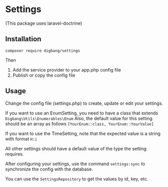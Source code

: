 # Settings
(This package uses laravel-doctrine)

## Installation
`composer require digbang/settings`

Then
1. Add the service provider to your app.php config file
2. Publish or copy the config file

## Usage
Change the config file (settings.php) to create, update or edit your settings.

If you want to use an EnumSetting, you need to have a class that extends `Digbang\Utils\Enumerables\Enum`
Also, the default value for this setting should be an array as follows `[YourEnum::class, YourEnum::YourValue]`

If you want to use the TimeSetting, note that the expected value is a string with format `H:i`

All other settings should have a default value of the type the setting requires.

After configuring your settings, use the command `settings:sync` to synchronize the config with the database.

You can use the `SettingsRepository` to get the values by id, key, etc.
